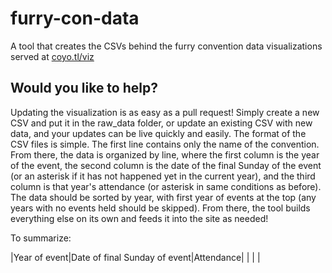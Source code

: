 # furry-con-data
A tool that creates the CSVs behind the furry convention data visualizations served at [coyo.tl/viz](coyo.tl/viz)

## Would you like to help?
Updating the visualization is as easy as a pull request! Simply create a new CSV and put it in the raw_data folder, or update an existing CSV with new data, and your updates can be live quickly and easily. The format of the CSV files is simple. The first line contains only the name of the convention. From there, the data is organized by line, where the first column is the year of the event, the second column is the date of the final Sunday of the event (or an asterisk if it has not happened yet in the current year), and the third column is that year's attendance (or asterisk in same conditions as before). The data should be sorted by year, with first year of events at the top (any years with no events held should be skipped). From there, the tool builds everything else on its own and feeds it into the site as needed!

To summarize:

|Year of event|Date of final Sunday of event|Attendance|
| | |
